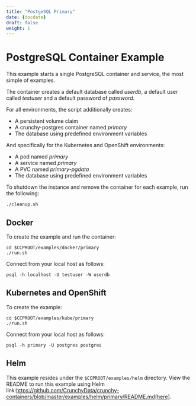 ```yaml
---
title: "PostgeSQL Primary"
date: {docdate}
draft: false
weight: 1
---
```

# PostgreSQL Container Example

This example starts a single PostgreSQL container and service, the most simple
of examples.

The container creates a default database called *userdb*, a default user called *testuser*
and a default password of *password*.

For all environments, the script additionally creates:

 * A persistent volume claim
 * A crunchy-postgres container named *primary*
 * The database using predefined environment variables

And specifically for the Kubernetes and OpenShift environments:

 * A pod named *primary*
 * A service named *primary*
 * A PVC named *primary-pgdata*
 * The database using predefined environment variables

To shutdown the instance and remove the container for each example, run the following:
```
./cleanup.sh
```

## Docker


To create the example and run the container:
```
cd $CCPROOT/examples/docker/primary
./run.sh
```

Connect from your local host as follows:
```
psql -h localhost -U testuser -W userdb
```

## Kubernetes and OpenShift

To create the example:
```
cd $CCPROOT/examples/kube/primary
./run.sh
```

Connect from your local host as follows:
```
psql -h primary -U postgres postgres
```

## Helm

This example resides under the `$CCPROOT/examples/helm` directory. View the README to run this
example using Helm link:https://github.com/CrunchyData/crunchy-containers/blob/master/examples/helm/primary/README.md[here].
